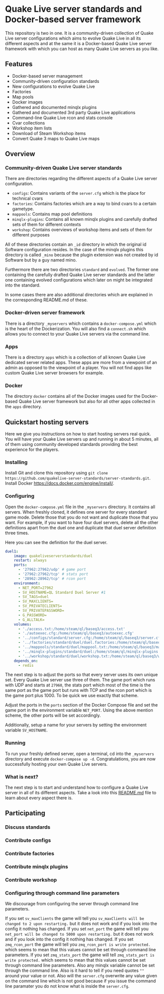 # Quake Live server standards and Docker-based server framework

This repository is two in one. It is a community-driven collection of Quake Live server configurations which aims to evolve Quake Live in all its different aspects and at the same it is a Docker-based Quake Live server framework with which you can host as many Quake Live servers as you like.

## Features

- Docker-based server management
- Community-driven configuration standards
- New configurations to evolve Quake Live
- Factories
- Map pools
- Docker images
- Gathered and documented minqlx plugins
- Gathered and documented 3rd party Quake Live applications
- Command-line Quake Live rcon and stats console
- Cvar collections
- Workshop item lists
- Download of Steam Workshop items
- Convert Quake 3 maps to Quake Live maps

## Overview

### Community-driven Quake Live server standards

There are directories regarding the different aspects of a Quake Live server configuration.

- `configs`: Contains variants of the `server.cfg` which is the place for technical cvars
- `factories`: Contains factories which are a way to bind cvars to a certain gametype.
- `mappools`: Contains map pool definitions
- `minqlx-plugins`: Contains all known minqlx plugins and carefully drafted sets of them for different contexts
- `workshop`: Contains overviews of workshop items and sets of them for different purposes

All of these directories contain an `_id` directory in which the original id Software configuration resides. In the case of the minqlx plugins this directory is called `_mino` because the plugin extension was not created by id Software but by a guy named mino.

Furthermore there are two directories `standard` and `evolved`. The former one containing the carefully drafted Quake Live server standards and the latter one containing evolved configurations which later on might be integrated into the standard.

In some cases there are also additional directories which are explained in the corresponding README.md of these.

### Docker-driven server framework

There is a directory `_myservers` which contains a `docker-compose.yml` which is the heart of the Dockerization. You will also find a `connect.sh` which allows you to connect to your Quake Live servers via the command line.

### Apps

There is a directory `apps` which is a collection of all known Quake Live dedicated server related apps. These apps are more from a viewpoint of an admin as opposed to the viewpoint of a player. You will not find apps like custom Quake Live server browsers for example.

### Docker

The directory `docker` contains all of the Docker images used for the Docker-based Quake Live server framework but also for all other apps collected in the `apps` directory.

## Quickstart hosting servers

Here we give you instructions on how to start hosting servers real quick. You will have your Quake Live servers up and running in about 5 minutes, all of them using community developed standards providing the best experience for the players.

### Installing

Install Git and clone this repository using `git clone https://github.com/quakelive-server-standards/server-standards.git`. Install Docker https://docs.docker.com/engine/install/.

### Configuring

Open the `docker-compose.yml` file in the `_myservers` directory. It contains all servers. When freshly cloned, it defines one server for every standard game mode. Delete those that you do not want and duplicate those that you want. For example, if you want to have four duel servers, delete all the other definitions apart from the duel one and duplicate that duel server definition three times.

Here you can see the definition for the duel server.

```yml
duel1:
    image: quakeliveserverstandards/duel
    restart: always
    ports:
      - '27962:27962/udp' # game port
      - '27962:27962/tcp' # stats port
      - '28962:28962/tcp' # rcon port
    environment:
      - NET_PORT=27962
      - SV_HOSTNAME=QL Standard Duel Server #1
      - SV_TAGS=duel
      - SV_MAXCLIENTS=
      - SV_PRIVATECLIENTS=
      - SV_PRIVATEPASSWORD=
      - G_PASSWORD=
      - G_ALLTALK=
    volumes:
      - './access.txt:/home/steam/ql/baseq3/access.txt'
      - './autoexec.cfg:/home/steam/ql/baseq3/autoexec.cfg'
      - '../configs/standard/server.cfg:/home/steam/ql/baseq3/server.cfg'
      - '../factories/standard/duel/duel.factories:/home/steam/ql/baseq3/scripts/duel.factories'
      - '../mappools/standard/duel/mappool.txt:/home/steam/ql/baseq3/mappool.txt'
      - '../minqlx-plugins/standard/duel:/home/steam/ql/minqlx-plugins'
      - '../workshop/standard/duel/workshop.txt:/home/steam/ql/baseq3/workshop.txt'
    depends_on: 
      - redis
```

The next step is to adjust the ports so that every server uses its own unique set. Every Quake Live server use three of them. The game port which runs with UDP and starts at `27960`, the stats port which most of the time is the same port as the game port but runs with TCP and the rcon port which is the game port plus 1000. To be quick we use exactly that scheme.

Adjust the ports in the `ports` section of the Docker Compose file and set the game port in the environment variable `NET_PORT`. Using the above mention scheme, the other ports will be set accordingly.

Additionally, setup a name for your servers by setting the environment variable `SV_HOSTNAME`.

### Running

To run your freshly defined server, open a terminal, cd into the `_myservers` directory and execute `docker-compose up -d`. Congratulations, you are now successfully hosting your own Quake Live servers.

### What is next?

The next step is to start and understand how to configure a Quake Live server in all of its different aspects. Take a look into this [README.md](https://github.com/quakelive-server-standards/server-standards/tree/master/_myservers#readme) file to learn about every aspect there is.

## Participating

### Discuss standards

### Contribute configs

### Contribute factories

### Contribute minqlx plugins

### Contribute workshop

### Configuring through command line parameters

We discourage from configuring the server through command line parameters.

If you set `sv_maxClients` the game will tell you `sv_maxClients will be changed to 2 upon restarting.` but it does not work and if you look into the config it nothing has changed.
If you set `net_port` the game will tell you `net_port will be changed to 5000 upon restarting.` but it does not work and if you look into the config it nothing has changed.
If you set `zmq_rcon_port` the game will tell you `zmq_rcon_port is write protected.` which seems to mean that this values cannot be set through command line parameters.
If you set `zmq_stats_port` the game will tell `zmq_stats_port is write protected.` which seems to mean that this values cannot be set through command line parameters.
Also any minqlx variable cannot be set through the command line.
Also is it hard to tell if you need quotes `""` around your value or not.
Also will the `server.cfg` overwrite any value given on the command line which is not good because if you issue the command line paramater you do not know what is inside the `server.cfg`.
